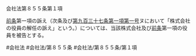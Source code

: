 会社法第８５５条第１項

[前条](会社法＿＿＿＿第８５４条第１項)第一項の訴え（次条及び[第九百三十七条第一項第一号](会社法＿＿＿＿第９３７条第１項第１号)ヌにおいて「株式会社の役員の解任の訴え」という。）については、当該株式会社及び[前条](会社法＿＿＿＿第８５４条第１項)第一項の役員を被告とする。

#会社法
#会社法/第８５５条
#会社法/第８５５条/第１項
